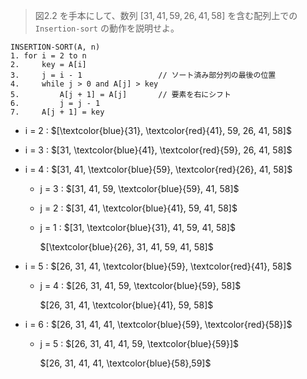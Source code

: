 >図2.2 を手本にして、数列 $[31,41,59,26,41,58]$ を含む配列上での `Insertion-sort` の動作を説明せよ。 

```
INSERTION-SORT(A, n)
1. for i = 2 to n
2.     key = A[i]
3.     j = i - 1                 // ソート済み部分列の最後の位置
4.     while j > 0 and A[j] > key
5.         A[j + 1] = A[j]       // 要素を右にシフト
6.         j = j - 1
7.     A[j + 1] = key 
```
- i = 2 : $[\textcolor{blue}{31}, \textcolor{red}{41}, 59, 26, 41, 58]$
- i = 3 : $[31, \textcolor{blue}{41}, \textcolor{red}{59}, 26, 41, 58]$
- i = 4 : $[31, 41, \textcolor{blue}{59}, \textcolor{red}{26}, 41, 58]$
  - j = 3 : $[31, 41, 59, \textcolor{blue}{59}, 41, 58]$
  - j = 2 : $[31, 41, \textcolor{blue}{41}, 59, 41, 58]$
  - j = 1 : $[31, \textcolor{blue}{31}, 41, 59, 41, 58]$
  
    $[\textcolor{blue}{26}, 31, 41, 59, 41, 58]$
- i = 5 : $[26, 31, 41, \textcolor{blue}{59}, \textcolor{red}{41}, 58]$
  - j = 4 : $[26, 31, 41, 59, \textcolor{blue}{59}, 58]$

    $[26, 31, 41, \textcolor{blue}{41}, 59, 58]$

- i = 6 : $[26, 31, 41, 41, \textcolor{blue}{59}, \textcolor{red}{58}]$
  - j = 5 : $[26, 31, 41, 41, 59, \textcolor{blue}{59}]$

    $[26, 31, 41, 41, \textcolor{blue}{58},59]$